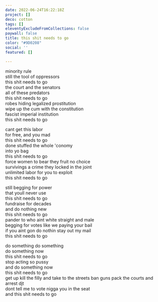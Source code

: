 ```yaml
---
date: 2022-06-24T16:22:18Z
project: []
deco: cotton
tags: []
eleventyExcludeFromCollections: false
paywall: false
title: this shit needs to go
color: "#9D0208"
social: ''
featured: []

---
```

minority rule  
still the tool of oppressors  
this shit needs to go  
the court and the senators   
all of these predators  
this shit needs to go  
robes hiding legalized prostitution  
wipe up the cum with the constitution  
fascist imperial institution  
this shit needs to go  

>

cant get this labor   
for free, and you mad  
this shit needs to go  
done stuffed the whole 'conomy  
into yo bag  
this shit needs to go  
force women to bear they fruit no choice  
survivings a crime they locked in the joint  
unlimited labor for you to exploit  
this shit needs to go  

>

still begging for power  
that youll never use  
this shit needs to go  
fundraise for decades  
and do nothing new  
this shit needs to go  
pander to who aint white straight and male  
begging for votes like we paying your bail  
if you aint gon do nothin stay out my mail  
this shit needs to go  

>

do something do something  
do something now  
this shit needs to go  
stop acting so pussy  
and do something now  
this shit needs to go  
get up kill the filly and take to the streets
ban guns pack the courts and arrest djt  
dont tell me to vote nigga you in the seat  
and this shit needs to go